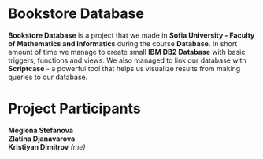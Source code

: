 # Bookstore Database

**Bookstore Database** is a project that we made in **Sofia University - Faculty of Mathematics and Informatics** during the course **Database**. In short amount of time we manage to create small **IBM DB2 Database** with basic triggers, functions and views. We also managed to link our database with **Scriptcase** - a powerful tool that helps us visualize results from making queries to our database.


# Project Participants  

**Meglena Stefanova**\
**Zlatina Djanavarova**\
**Kristiyan Dimitrov** *(me)*